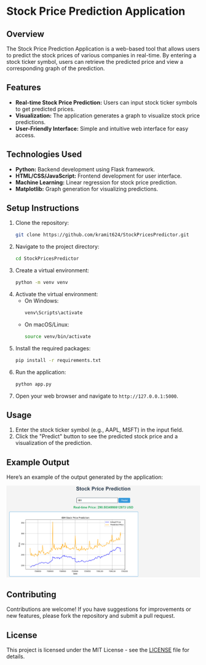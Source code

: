 # Stock Price Prediction Application

## Overview

The Stock Price Prediction Application is a web-based tool that allows users to predict the stock prices of various companies in real-time. By entering a stock ticker symbol, users can retrieve the predicted price and view a corresponding graph of the prediction.

## Features

- **Real-time Stock Price Prediction:** Users can input stock ticker symbols to get predicted prices.
- **Visualization:** The application generates a graph to visualize stock price predictions.
- **User-Friendly Interface:** Simple and intuitive web interface for easy access.

## Technologies Used

- **Python:** Backend development using Flask framework.
- **HTML/CSS/JavaScript:** Frontend development for user interface.
- **Machine Learning:** Linear regression for stock price prediction.
- **Matplotlib:** Graph generation for visualizing predictions.

## Setup Instructions

1. Clone the repository:
   ```bash
   git clone https://github.com/kramit624/StockPricesPredictor.git
   ```
2. Navigate to the project directory:
   ```bash
   cd StockPricesPredictor
   ```
3. Create a virtual environment:
   ```bash
   python -m venv venv
   ```
4. Activate the virtual environment:
   - On Windows:
     ```bash
     venv\Scripts\activate
     ```
   - On macOS/Linux:
     ```bash
     source venv/bin/activate
     ```
5. Install the required packages:
   ```bash
   pip install -r requirements.txt
   ```
6. Run the application:
   ```bash
   python app.py
   ```
7. Open your web browser and navigate to `http://127.0.0.1:5000`.

## Usage

1. Enter the stock ticker symbol (e.g., AAPL, MSFT) in the input field.
2. Click the "Predict" button to see the predicted stock price and a visualization of the prediction.

## Example Output

Here’s an example of the output generated by the application:

![Stock Price Prediction Output](output.png)

## Contributing

Contributions are welcome! If you have suggestions for improvements or new features, please fork the repository and submit a pull request.

## License

This project is licensed under the MIT License - see the [LICENSE](LICENSE) file for details.
